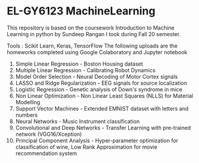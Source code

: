 # EL-GY6123 MachineLearning

This repository is based on the coursework Introduction to Machine Learning in python by Sundeep Rangan I took during Fall 20 semester.

Tools : Scikit Learn, Keras, TensorFlow
The following uploads are the homeworks completed using Google Colaboratory and Jupyter notebook

1. Simple Linear Regression - Boston Housing dataset
2. Multiple Linear Regression - Calibrating Robot Dynamics
3. Model Order Selection - Neural Decoding of Motor Cortex signals
4. LASSO and Ridge Regularization - EEG signals for source localization
5. Logistic Regression - Genetic analysis of Down's syndrome in mice
6. Non Linear Optimization - Non Linear Least Squares (NLLS) for Material Modelling
7. Support Vector Machines - Extended EMNIST dataset with letters and numbers
8. Neural Networks - Music Instrument classification
9. Convolutional and Deep Networks - Transfer Learning with pre-trained network (VGG16/Xception)
10. Principal Component Analysis - Hyper-parameter optimization for classification of wine,
                                  Low Rank Approximation for movie recommendation system
